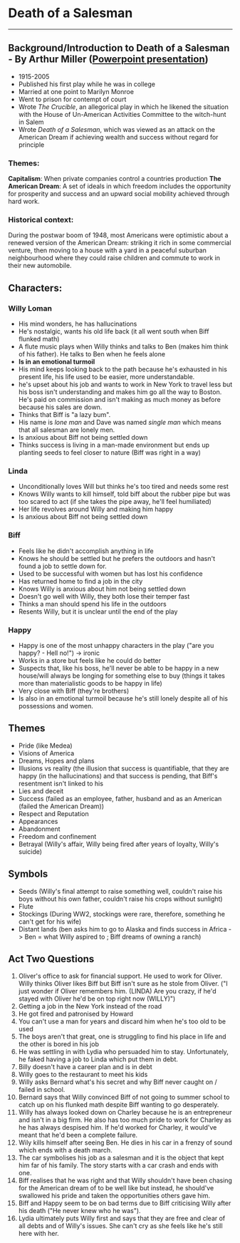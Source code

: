 # Death of a Salesman

- - - -

## Background/Introduction to Death of a Salesman - By Arthur Miller ([Powerpoint presentation](https://drive.google.com/file/d/1ZorcoqKVx-NkqHyllmcbU-g9nT-xdfYu/view))
* 1915-2005
* Published his first play while he was in college
* Married at one point to Marilyn Monroe
* Went to prison for contempt of court
* Wrote *The Crucible*, an allegorical play in which he likened the situation with the House of Un-American Activities Committee to the witch-hunt in Salem
* Wrote *Death of a Salesman*, which was viewed as an attack on the American Dream if achieving wealth and success without regard for principle

### Themes:
**Capitalism**: When private companies control a countries production
**The American Dream**: A set of ideals in which freedom includes the opportunity for prosperity and success and an upward social mobility achieved through hard work.

### Historical context:
During the postwar boom of 1948, most Americans were optimistic about a renewed version of the American Dream: striking it rich in some commercial venture, then moving to a house with a yard in a peaceful suburban neighbourhood where they could raise children and commute to work in their new automobile. 

## Characters:

### Willy Loman 
* His mind wonders, he has hallucinations
* He's nostalgic, wants his old life back (it all went south when Biff flunked math)
* A flute music plays when Willy thinks and talks to Ben (makes him think of his father). He talks to Ben when he feels alone
* **Is in an emotional turmoil**
* His mind keeps looking back to the path because he's exhausted in his present life, his life used to be easier, more understandable. 
* he's upset about his job and wants to work in New York to travel less but his boss isn't understanding and makes him go all the way to Boston. He's paid on commission and isn't making as much money as before because his sales are down. 
* Thinks that Biff is "a lazy bum".
* His name is *lone man* and Dave was named *single man* which means that all salesman are lonely men.
* Is anxious about Biff not being settled down
* Thinks success is living in a man-made environment but ends up planting seeds to feel closer to nature (Biff was right in a  way) 

### Linda
* Unconditionally loves Will but thinks he's too tired and needs some rest
* Knows Willy wants to kill himself, told biff about the rubber pipe but was too scared to act (if she takes the pipe away, he'll feel humiliated)
* Her life revolves around Willy and making him happy
* Is anxious about Biff not being settled down

### Biff
* Feels like he didn't accomplish anything in life
* Knows he should be settled but he prefers the outdoors and hasn't found a job to settle down for.
* Used to be successful with women but has lost his confidence
* Has returned home to find a job in the city
* Knows Willy is anxious about him not being settled down
* Doesn't go well with Willy, they both lose their temper fast
* Thinks a man should spend his life in the outdoors
* Resents Willy, but it is unclear until the end of the play

### Happy
* Happy is one of the most unhappy characters in the play ("are you happy? - Hell no!") -> ironic
* Works in a store but feels like he could do better
* Suspects that, like his boss, he'll never be able to be happy in a new house/will always be longing for something else to buy (things it takes more than materialistic goods to be happy in life)
* Very close with Biff (they're brothers)
* Is also in an emotional turmoil because he's still lonely despite all of his possessions and women. 

## Themes

* Pride (like Medea)
* Visions of America
* Dreams, Hopes and plans
* Illusions vs reality (the illusion that success is quantifiable, that they are happy (in the hallucinations) and that success is pending, that Biff's resentment isn't linked to his 
* Lies and deceit
* Success (failed as an employee, father, husband and as an American (failed the American Dream))
* Respect and Reputation
* Appearances
* Abandonment
* Freedom and confinement
* Betrayal (Willy's affair, Willy being fired after years of loyalty, Willy's suicide)

## Symbols

* Seeds (Willy's final attempt to raise something well, couldn't raise his boys without his own father, couldn't raise his crops without sunlight)
* Flute
* Stockings (During WW2, stockings were rare, therefore, something he can't get for his wife)
* Distant lands (ben asks him to go to Alaska and finds success in Africa -> Ben = what Willy aspired to ; Biff dreams of owning a ranch)

## Act Two Questions

1. Oliver's office to ask for financial support. He used to work for Oliver. Willy thinks Oliver likes Biff but Biff isn't sure as he stole from Oliver. ("I just wonder if Oliver remembers him. (LINDA) Are you crazy, if he'd stayed with Oliver he'd be on top right now (WILLY)")
2. Getting a job in the New York instead of the road
3. He got fired and patronised by Howard
4. You can't use a man for years and discard him when he's too old to be used
5. The boys aren't that great, one is struggling to find his place in life and the other is bored in his job
6. He was settling in with Lydia who persuaded him to stay. Unfortunately, he faked having a job to Linda which put them in debt.
7. Billy doesn't have a career plan and is in debt
8. Willy goes to the restaurant to meet his kids
9. Willy asks Bernard what's his secret and why Biff never caught on / failed in school.
10. Bernard says that Willy convinced Biff of not going to summer school to catch up on his flunked math despite Biff wanting to go desperately.
11. Willy has always looked down on Charley because he is an entrepreneur and isn't in a big firm. He also has too much pride to work for Charley as he has always despised him. If he'd worked for Charley, it would've meant that he'd been a complete failure. 
33. Wily kills himself after seeing Ben. He dies in his car in a frenzy of sound which ends with a death march.
34. The car symbolises his job as a salesman and it is the object that kept him far of his family. The story starts with a car crash and ends with one.
35. Biff realises that he was right and that Willy shouldn't have been chasing for the American dream of to be well like but instead, he should've swallowed his pride and taken the opportunities others gave him.
36. Biff and Happy seem to be on bad terms due to Biff criticising Willy after his death ("He never knew who he was"). 
37. Lydia ultimately puts Willy first and says that they are free and clear of all debts and of Willy's issues. She can't cry as she feels like he's still here with her. 
<!--stackedit_data:
eyJoaXN0b3J5IjpbLTkzMDEyODUxN119
-->